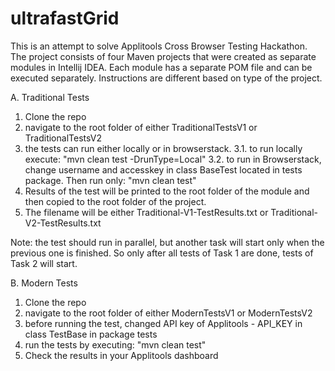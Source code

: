 # ultrafastGrid
This is an attempt to solve Applitools Cross Browser Testing Hackathon.
The project consists of four Maven projects that were created as separate modules in Intellij IDEA. Each module has a separate POM file and can be executed separately.
Instructions are different based on type of the project.

A. Traditional Tests
1. Clone the repo
2. navigate to the root folder of either TraditionalTestsV1 or TraditionalTestsV2
3. the tests can run either locally or in browserstack.
3.1. to run locally execute: "mvn clean test -DrunType=Local"
3.2. to run in Browserstack, change username and accesskey in class BaseTest located in tests package. Then run only: "mvn clean test"
4. Results of the test will be printed to the root folder of the module and then copied to the root folder of the project.
5. The filename will be either Traditional-V1-TestResults.txt or Traditional-V2-TestResults.txt

Note: the test should run in parallel, but another task will start only when the previous one is finished. So only after all tests of Task 1 are done, tests of Task 2 will start.

B. Modern Tests
1. Clone the repo
2. navigate to the root folder of either ModernTestsV1 or ModernTestsV2
3. before running the test, changed API key of Applitools - API_KEY in class TestBase in package tests  
4. run the tests by executing: "mvn clean test"
5. Check the results in your Applitools dashboard
